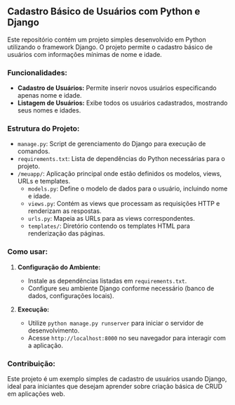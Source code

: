 ## Cadastro Básico de Usuários com Python e Django

Este repositório contém um projeto simples desenvolvido em Python utilizando o framework Django. O projeto permite o cadastro básico de usuários com informações mínimas de nome e idade.

### Funcionalidades:

- **Cadastro de Usuários:** Permite inserir novos usuários especificando apenas nome e idade.
- **Listagem de Usuários:** Exibe todos os usuários cadastrados, mostrando seus nomes e idades.

### Estrutura do Projeto:

- `manage.py`: Script de gerenciamento do Django para execução de comandos.
- `requirements.txt`: Lista de dependências do Python necessárias para o projeto.
- `/meuapp/`: Aplicação principal onde estão definidos os modelos, views, URLs e templates.
  - `models.py`: Define o modelo de dados para o usuário, incluindo nome e idade.
  - `views.py`: Contém as views que processam as requisições HTTP e renderizam as respostas.
  - `urls.py`: Mapeia as URLs para as views correspondentes.
  - `templates/`: Diretório contendo os templates HTML para renderização das páginas.

### Como usar:

1. **Configuração do Ambiente:**
   - Instale as dependências listadas em `requirements.txt`.
   - Configure seu ambiente Django conforme necessário (banco de dados, configurações locais).

2. **Execução:**
   - Utilize `python manage.py runserver` para iniciar o servidor de desenvolvimento.
   - Acesse `http://localhost:8000` no seu navegador para interagir com a aplicação.

### Contribuição:

Este projeto é um exemplo simples de cadastro de usuários usando Django, ideal para iniciantes que desejam aprender sobre criação básica de CRUD em aplicações web.
